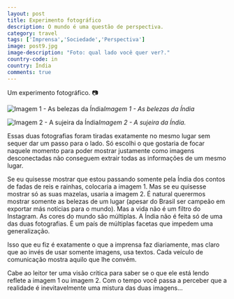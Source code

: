```yaml
---
layout: post
title: Experimento fotográfico
description: O mundo é uma questão de perspectiva.
category: travel
tags: ['Imprensa','Sociedade','Perspectiva']
image: post9.jpg
image-description: "Foto: qual lado você quer ver?."
country-code: in
country: Índia
comments: true
---
```


Um experimento fotográfico. :camera:

![Imagem 1 - As belezas da Índia]({{site.baseurl}}/assets/images/photos/posts/ricojaipur.jpg)*Imagem 1 - As belezas da Índia*

![Imagem 2 - A sujeira da Índia]({{site.baseurl}}/assets/images/photos/posts/pobrejaipur.jpg)*Imagem 2 - A sujeira da Índia.*


Essas duas fotografias foram tiradas exatamente no mesmo lugar sem sequer dar um passo para o lado. Só escolhi o que gostaria de focar naquele momento para poder mostrar justamente como imagens desconectadas não conseguem extrair todas as informações de um mesmo lugar.

Se eu quisesse mostrar que estou passando somente pela Índia dos contos de fadas de reis e rainhas, colocaria a imagem 1. Mas se eu quisesse mostrar só as suas mazelas, usaria a imagem 2. É natural querermos mostrar somente as belezas de um lugar (apesar do Brasil ser campeão em exportar más notícias para o mundo). Mas a vida não é um filtro do Instagram. As cores do mundo são múltiplas. A Índia não é feita só de uma das duas fotografias. É um país de múltiplas facetas que impedem uma generalização.

Isso que eu fiz é exatamente o que a imprensa faz diariamente, mas claro que ao invés de usar somente imagens, usa textos. Cada veículo de comunicação mostra aquilo que lhe convém. 

Cabe ao leitor ter uma visão crítica para saber se o que ele está lendo reflete a imagem 1 ou imagem 2. Com o tempo você passa a perceber que a realidade é inevitavelmente uma mistura das duas imagens...
